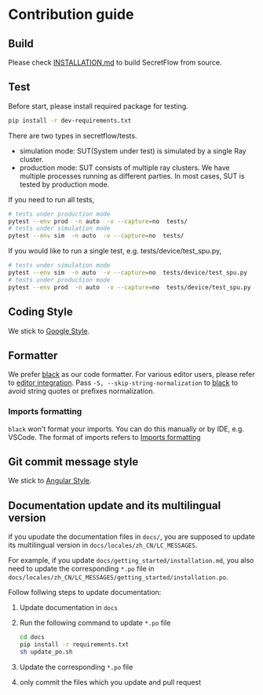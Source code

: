 # Contribution guide

## Build
Please check [INSTALLATION.md](./docs/getting_started/installation.md) to build SecretFlow from source.

## Test

Before start, please install required package for testing.
```sh
pip install -r dev-requirements.txt
```

There are two types in secretflow/tests.
- simulation mode: SUT(System under test) is simulated by a single Ray cluster.
- production mode: SUT consists of multiple ray clusters. We have multiple processes running as different parties.
In most cases, SUT is tested by production mode.

If you need to run all tests,

```sh
# tests under production mode
pytest --env prod  -n auto  -v --capture=no  tests/
# tests under simulation mode
pytest --env sim  -n auto  -v --capture=no  tests/
```

If you would like to run a single test, e.g. tests/device/test_spu.py,

```sh
# tests under simulation mode
pytest --env sim  -n auto  -v --capture=no  tests/device/test_spu.py
# tests under production mode
pytest --env prod  -n auto  -v --capture=no  tests/device/test_spu.py
```

## Coding Style
We stick to [Google Style](https://google.github.io/styleguide/pyguide.html).

## Formatter
We prefer [black](https://github.com/psf/black) as our code formatter. For various editor users,
please refer to [editor integration](https://black.readthedocs.io/en/stable/integrations/editors.html).
Pass `-S, --skip-string-normalization` to [black](https://github.com/psf/black) to avoid string quotes or prefixes normalization.

### Imports formatting
`black` won't format your imports. You can do this manually or by IDE, e.g. VSCode. The format of imports refers to [Imports formatting](https://google.github.io/styleguide/pyguide.html#313-imports-formatting)

## Git commit message style
We stick to [Angular Style](https://github.com/angular/angular.js/blob/master/DEVELOPERS.md#-git-commit-guidelines).


## Documentation update and its multilingual version
if you upudate the documentation files in `docs/`, you are supposed to update its multilingual version in `docs/locales/zh_CN/LC_MESSAGES`.

For example, if you update `docs/getting_started/installation.md`, you also need to update the corresponding `*.po` file in `docs/locales/zh_CN/LC_MESSAGES/getting_started/installation.po`.

Follow follwing steps to update documentation:
1. Update documentation in `docs`
2. Run the following command to update `*.po` file

   ```bash
   cd docs
   pip install -r requirements.txt
   sh update_po.sh
   ```
3. Update the corresponding `*.po` file
4. only commit the files which you update and pull request